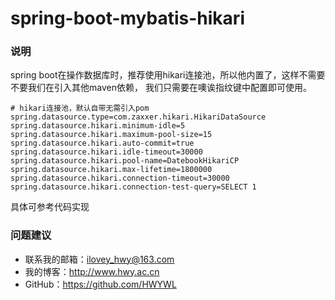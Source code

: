 # spring-boot-mybatis-hikari

### 说明
spring boot在操作数据库时，推荐使用hikari连接池，所以他内置了，这样不需要不要我们在引入其他maven依赖，
我们只需要在噢诶指纹键中配置即可使用。

```
# hikari连接池，默认自带无需引入pom
spring.datasource.type=com.zaxxer.hikari.HikariDataSource
spring.datasource.hikari.minimum-idle=5
spring.datasource.hikari.maximum-pool-size=15
spring.datasource.hikari.auto-commit=true
spring.datasource.hikari.idle-timeout=30000
spring.datasource.hikari.pool-name=DatebookHikariCP
spring.datasource.hikari.max-lifetime=1800000
spring.datasource.hikari.connection-timeout=30000
spring.datasource.hikari.connection-test-query=SELECT 1
```

具体可参考代码实现

### 问题建议

- 联系我的邮箱：ilovey_hwy@163.com
- 我的博客：http://www.hwy.ac.cn
- GitHub：https://github.com/HWYWL